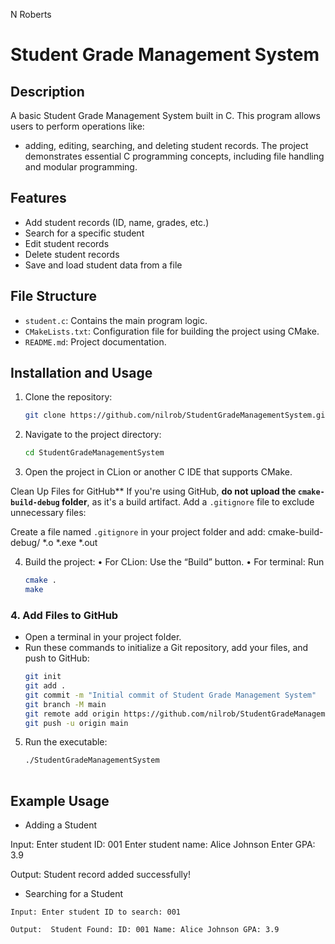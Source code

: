 N Roberts
# Student Grade Management System

## Description
A basic Student Grade Management System built in C. This program allows users to perform operations like:
- adding, editing, searching, and deleting student records. 
The project demonstrates essential C programming concepts, including file handling and modular programming.

## Features
- Add student records (ID, name, grades, etc.)
- Search for a specific student
- Edit student records
- Delete student records
- Save and load student data from a file

## File Structure
- `student.c`: Contains the main program logic.
- `CMakeLists.txt`: Configuration file for building the project using CMake.
- `README.md`: Project documentation.

## Installation and Usage
1. Clone the repository:
   ```bash
   git clone https://github.com/nilrob/StudentGradeManagementSystem.git
   
2. Navigate to the project directory:
   ```bash
   cd StudentGradeManagementSystem

3. Open the project in CLion or another C IDE that supports CMake.
  
Clean Up Files for GitHub**
If you're using GitHub, **do not upload the `cmake-build-debug` folder**, as it's a build artifact. Add a `.gitignore` file to exclude unnecessary files:

Create a file named `.gitignore` in your project folder and add:
cmake-build-debug/
*.o
*.exe
*.out

4. Build the project:
•	For CLion: Use the “Build” button.
•	For terminal: Run
   ```bash
   cmake .
   make

### **4. Add Files to GitHub**
- Open a terminal in your project folder.
- Run these commands to initialize a Git repository, add your files, and push to GitHub:
   ```bash
   git init
   git add .
   git commit -m "Initial commit of Student Grade Management System"
   git branch -M main
   git remote add origin https://github.com/nilrob/StudentGradeManagementSystem.git
   git push -u origin main

5.	Run the executable:
      ```bash 
      ./StudentGradeManagementSystem
   
## Example Usage

- Adding a Student

Input:
Enter student ID: 001
Enter student name: Alice Johnson
Enter GPA: 3.9

Output:
Student record added successfully!

- Searching for a Student

`Input: Enter student ID to search: 001`

`Output: 
Student Found:
ID: 001
Name: Alice Johnson
GPA: 3.9`
